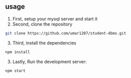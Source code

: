 ## usage

1) First, setup your mysql server and start it
2) Second, clone the repository
```bash
git clone https://github.com/umar1207/student-dbms.git
```

3) Third, install the dependencies
```bash
npm install
```
3) Lastly, Run the development server:
```bash
npm start
```